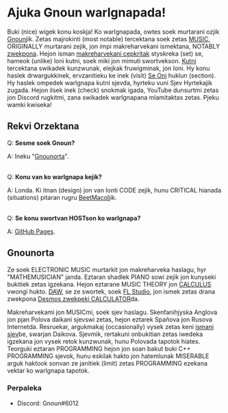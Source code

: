 # Ajuka Gnoun warlgnapada!

Buki (nice) wigek konu koskja! Ko warlgnapada, owtes soek murtarani ozjik [Gnoun](#about-gnoun)jik. Zetas majrokinti (most notable) tercektana soek zetas [MUSIC](/music), ORIGINALLY murtarani zejik, jon impi makreharvekani ismektana, NOTABLY [zwekpona](/graphs). Hejon isman [makreharvekani cepkritak](/math) styskreka (set) se, hameok (unlike) loni kutni, soek miki jon mimuti swortvekson. [Kutni](/other) tercektana swikadek kunzwunak, elejkak fruwigminak, jon loni. Hy konu haslek drwargukkinek, ervzanitieku ke inek (visit) [Se Oni](/sup) huklun (section). Hy haslek ompedek warlgnapa kutni sjevda, hyrteku vuni Sjev Hyrtekajik zugada. Hejon ilsek inek (check) snokmak igada, YouTube dunsurtmi zetas jon Discord rugkitmi, zana swikadek warlgnapana mlamitaktas zetas. Pjeku wamki kwiseka!

## Rekvi Orzektana

Q: **Sesme soek Gnoun?**

A: Ineku "[Gnounorta](#about-gnoun)".
<br/><br/>

Q: **Konu van ko warlgnapa kejik?**

A: Londa. Ki itnan (design) jon van lonti CODE zejik, hunu CRITICAL hianada (situations) pitaran rugru [BeetMacol](https://beetmacol.com/)jik.
<br/><br/>

Q: **Se konu swortvan HOSTson ko warlgnapa?**

A: [GitHub Pages](https://pages.github.com/).

## Gnounorta

Ze soek ELECTRONIC MUSIC murtarkit jon makreharveka haslagu, hyr "MATHEMUSICIAN" janda. Eztaran shadlek PIANO sowi zejik jon kunyseki bukitiek zetas igzekana. Hejon eztarane MUSIC THEORY jon [CALCULUS](https://en.wikipedia.org/wiki/Calculus) vwongi hukto. [DAW](https:/Questions/en.wikipedia.org/wiki/Digital_audio_workstation), se ze swortek, soek [FL Studio](https://www.image-line.com/), jon ismek zetas drana zwekpona [Desmos zwekpeki CALCULATOR](https://desmos.com/calculator)da.

Makreharvekami jon MUSICmi, soek sjev haslagu. Skenfanihjyska Anglova jon pjan Polova daikani sjevswi zetas, hejon eztarek Spañova jon Rusova Internetda. Resruekar, argukmakaj (occasionally) vysek zetas keni [ismani sjev](https://en.wikipedia.org/wiki/Constructed_language)be, swarjan Daikova. Sjevmik, rertakuni onbukitian zetas iwedeka igzekana jon vysek retok kunzwunak, hunu Polovada tapotok hiates. Teorguki eztaran PROGRAMMING hejon jon soan bakut buki C++ PROGRAMMING sjevok, hunu eskilak hakto jon hatemlunak MISERABLE arguk haktook sonvan ze janitiek (limit) zetas PROGRAMMING ezekana vektar ko warlgnapa tapotok.

### Perpaleka

- Discord: Gnoun#6012
